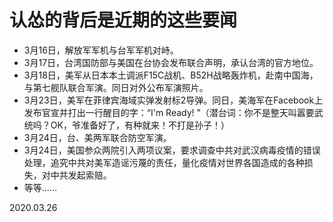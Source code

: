 # 认怂的背后是近期的这些要闻

- 3月16日，解放军军机与台军军机对峙。
- 3月17日，台湾国防部与美国在台协会发布联合声明，承认台湾的官方地位。
- 3月18日，美军从日本本土调派F15C战机、B52H战略轰炸机，赴南中国海，与第七舰队联合军演。同日对外公布军演照片。
- 3月23日，美军在菲律宾海域实弹发射标2导弹。同日，美海军在Facebook上发布官宣并打出一行醒目的字：“I'm Ready! ”（潜台词：你不是整天叫嚣要武统吗？OK，爷准备好了，有种就来！不打是孙子！）
- 3月24日，台、美两军联合防空军演。
- 3月24日，美国参众两院引入两项议案，要求调查中共对武汉病毒疫情的错误处理，追究中共对美军造谣污蔑的责任，量化疫情对世界各国造成的各种损失，对中共发起索赔。
- 等等……

2020.03.26